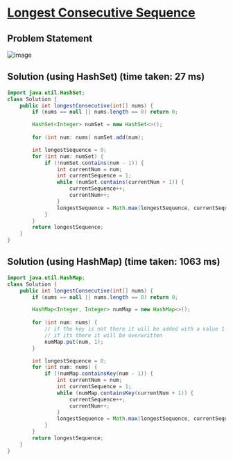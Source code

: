 # [Longest Consecutive Sequence](https://leetcode.com/problems/longest-consecutive-sequence/?envType=study-plan-v2&envId=top-interview-150)
## Problem Statement
![image](https://github.com/SiddhantKumarMaurya/LeetCode_Questions/assets/107787014/d9435216-cd6c-492e-a3ce-52d63ece5738)
## Solution (using HashSet) (time taken: 27 ms)
```java
import java.util.HashSet;
class Solution {
    public int longestConsecutive(int[] nums) {
        if (nums == null || nums.length == 0) return 0;

        HashSet<Integer> numSet = new HashSet<>();
        
        for (int num: nums) numSet.add(num);

        int longestSequence = 0;
        for (int num: numSet) {
            if (!numSet.contains(num - 1)) {
                int currentNum = num;
                int currentSequence = 1;
                while (numSet.contains(currentNum + 1)) {
                    currentSequence++;
                    currentNum++;
                }
                longestSequence = Math.max(longestSequence, currentSequence);
            }  
        }
        return longestSequence;
    }
}
```
## Solution (using HashMap) (time taken: 1063 ms)
```java
import java.util.HashMap;
class Solution {
    public int longestConsecutive(int[] nums) {
        if (nums == null || nums.length == 0) return 0;

        HashMap<Integer, Integer> numMap = new HashMap<>();
        
        for (int num: nums) {
            // if the key is not there it will be added with a value 1
            // if its there it will be overwritten
            numMap.put(num, 1);
        }

        int longestSequence = 0;
        for (int num: nums) {
            if (!numMap.containsKey(num - 1)) {
                int currentNum = num;
                int currentSequence = 1;
                while (numMap.containsKey(currentNum + 1)) {
                    currentSequence++;
                    currentNum++;
                }
                longestSequence = Math.max(longestSequence, currentSequence);
            }  
        }
        return longestSequence;
    }
}
```
